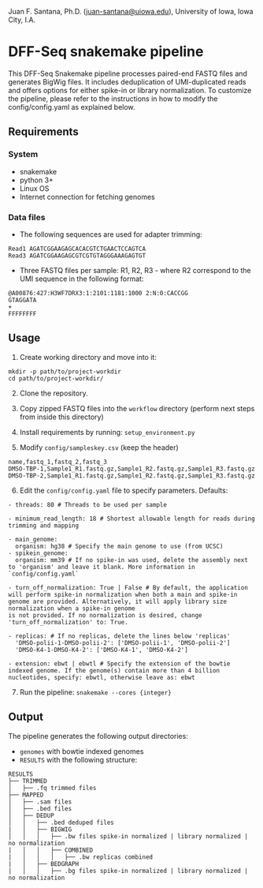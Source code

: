 Juan F. Santana, Ph.D. (juan-santana@uiowa.edu), University of Iowa, Iowa City, I.A.

# DFF-Seq snakemake pipeline 

This DFF-Seq Snakemake pipeline processes paired-end FASTQ files and generates BigWig files. It includes deduplication of UMI-duplicated reads and offers options for either spike-in or library normalization. To customize the pipeline, please refer to the instructions in how to modify the config/config.yaml as explained below.

## Requirements

### System

- snakemake
- python 3+
- Linux OS
- Internet connection for fetching genomes

### Data files

- The following sequences are used for adapter trimming:
 ```
Read1 AGATCGGAAGAGCACACGTCTGAACTCCAGTCA 
Read3 AGATCGGAAGAGCGTCGTGTAGGGAAAGAGTGT
```

- Three FASTQ files per sample: R1, R2, R3 - where R2 correspond to the UMI sequence in the following format:
```
@A00876:427:H3WF7DRX3:1:2101:1181:1000 2:N:0:CACCGG
GTAGGATA
+
FFFFFFFF
```

## Usage

1. Create working directory and move into it: 
```
mkdir -p path/to/project-workdir
cd path/to/project-workdir/
```
2. Clone the repository.  

3. Copy zipped FASTQ files into the `workflow` directory (perform next steps from inside this directory)

4. Install requirements by running: `setup_environment.py`

5. Modify `config/sampleskey.csv` (keep the header)

```
name,fastq_1,fastq_2,fastq_3
DMSO-TBP-1,Sample1_R1.fastq.gz,Sample1_R2.fastq.gz,Sample1_R3.fastq.gz
DMSO-TBP-2,Sample1_R1.fastq.gz,Sample1_R2.fastq.gz,Sample1_R3.fastq.gz
```

6. Edit the `config/config.yaml` file to specify parameters. Defaults:
```
- threads: 80 # Threads to be used per sample

- minimum_read_length: 18 # Shortest allowable length for reads during trimming and mapping

- main_genome:
  organism: hg38 # Specify the main genome to use (from UCSC)
- spikein_genome:
  organism: mm39 # If no spike-in was used, delete the assembly next to 'organism' and leave it blank. More information in `config/config.yaml`

- turn_off_normalization: True | False # By default, the application will perform spike-in normalization when both a main and spike-in genome are provided. Alternatively, it will apply library size normalization when a spike-in genome 
is not provided. If no normalization is desired, change 'turn_off_normalization' to: True.

- replicas: # If no replicas, delete the lines below 'replicas'
  'DMSO-polii-1-DMSO-polii-2': ['DMSO-polii-1', 'DMSO-polii-2']
  'DMSO-K4-1-DMSO-K4-2': ['DMSO-K4-1', 'DMSO-K4-2']

- extension: ebwt | ebwtl # Specify the extension of the bowtie indexed genome. If the genome(s) contain more than 4 billion nucleotides, specify: ebwtl, otherwise leave as: ebwt

```

7. Run the pipeline: `snakemake --cores {integer}`

## Output

The pipeline generates the following output directories:

- `genomes` with bowtie indexed genomes
- `RESULTS` with the following structure:

```
RESULTS
├── TRIMMED
│   ├── .fq trimmed files
├── MAPPED
│   ├── .sam files
│   ├── .bed files
│   ├── DEDUP
│   │   ├── .bed deduped files
|   │   ├── BIGWIG
│   │   │   ├── .bw files spike-in normalized | library normalized | no normalization
|   │   │   ├── COMBINED
|   │   │   │   ├── .bw replicas combined
|   │   ├── BEDGRAPH
|   │   │   ├── .bg files spike-in normalized | library normalized | no normalization
```
